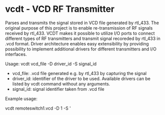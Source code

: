 # vcdt - VCD RF Transmitter
Parses and transmits the signal stored in VCD file generated by rtl_433.
The original purpose of this project is to enable re-transmission of RF signals received by rtl_433.
VCDT makes it possible to utilize I/O ports to connect different types of RF transmitters and transmit signal recoreded by rtl_433 in .vcd format. Driver architecture enables easy extensibility by providing possibility to implement additional drivers for different transmitters and I/O interfaces.

Usage:
vcdt vcd_file -D driver_id -S signal_id

- vcd_file: .vcd file generated e.g. by rtl_433 by capturing the signal
- driver_id: identifier of the driver to be used. Available drivers can be listed by vcdt command without any arguments.
- signal_id: signal identifier taken from .vcd file

Example usage:

vcdt remoteswitch1.vcd -D 1 -S \'
